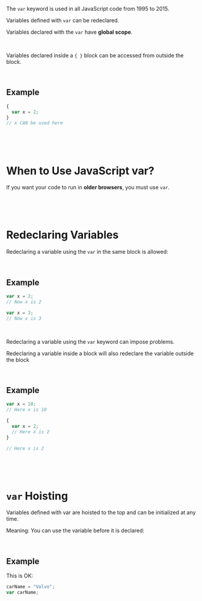The `var` keyword is used in all JavaScript code from 1995 to 2015.

Variables defined with `var` can be redeclared.

Variables declared with the `var` have **global scope**.

&nbsp;

Variables declared inside a `{ }` block can be accessed from outside the block.

&nbsp;

## Example

```js
{
  var x = 2;
}
// x CAN be used here
```

&nbsp;

&nbsp;

# When to Use JavaScript var?

If you want your code to run in **older browsers**, you must use `var`.

&nbsp;

&nbsp;

# Redeclaring Variables

Redeclaring a variable using the `var` in the same block is allowed:

&nbsp;

## Example

```js
var x = 2;
// Now x is 2

var x = 3;
// Now x is 3
```

&nbsp;

Redeclaring a variable using the `var` keyword can impose problems.

Redeclaring a variable inside a block will also redeclare the variable outside the block

&nbsp;

## Example

```js
var x = 10;
// Here x is 10

{
  var x = 2;
  // Here x is 2
}

// Here x is 2
```

&nbsp;

&nbsp;

# `var` Hoisting

Variables defined with var are hoisted to the top and can be initialized at any time.

Meaning: You can use the variable before it is declared:

&nbsp;

## Example

This is OK:

```js
carName = "Volvo";
var carName;
```

&nbsp;
